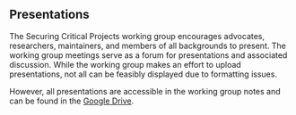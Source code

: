 ## Presentations ## 

The Securing Critical Projects working group encourages advocates, researchers, maintainers, and members of all backgrounds to present. The working group meetings serve as a forum for presentations and associated discussion. While the working group makes an effort to upload presentations, not all can be feasibly displayed due to formatting issues. 

However, all presentations are accessible in the working group notes and can be found in the [Google Drive](https://docs.google.com/document/d/1MIXxadtWsaROpFcJnBtYnQPoyzTCIDhd0IGV8PIV0mQ/edit).
